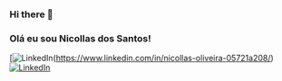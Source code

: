 ### Hi there 👋

### Olá eu sou Nicollas dos Santos!

[![LinkedIn](https://img.shields.io/badge/LinkedIn-0077B5?style=for-the-badge&logo=linkedin&logoColor=white])(https://www.linkedin.com/in/nicollas-oliveira-05721a208/)
[![LinkedIn](https://www.linkedin.com/in/nicollas-oliveira-05721a208/)](https://www.linkedin.com/in/nicollas-oliveira-05721a208/)
